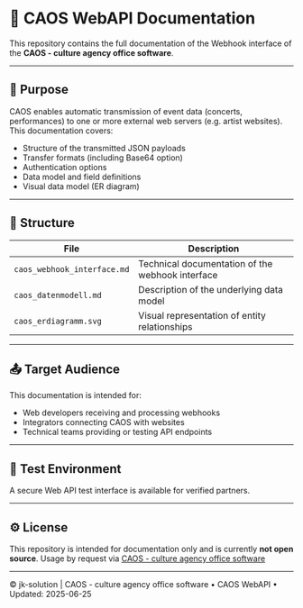 # 📘 CAOS WebAPI Documentation

This repository contains the full documentation of the Webhook interface of the **CAOS - culture agency office software**.

---

## 🔗 Purpose

CAOS enables automatic transmission of event data (concerts, performances) to one or more external web servers (e.g. artist websites). This documentation covers:

- Structure of the transmitted JSON payloads
- Transfer formats (including Base64 option)
- Authentication options
- Data model and field definitions
- Visual data model (ER diagram)

---

## 📂 Structure

| File                          | Description                                             |
|-------------------------------|---------------------------------------------------------|
| `caos_webhook_interface.md`   | Technical documentation of the webhook interface       |
| `caos_datenmodell.md`         | Description of the underlying data model               |
| `caos_erdiagramm.svg`         | Visual representation of entity relationships          |

---

## 📤 Target Audience

This documentation is intended for:

- Web developers receiving and processing webhooks
- Integrators connecting CAOS with websites
- Technical teams providing or testing API endpoints

---

## 🧪 Test Environment

A secure Web API test interface is available for verified partners.

---

## ⚙️ License

This repository is intended for documentation only and is currently **not open source**. Usage by request via [CAOS - culture agency office software](https://www.caos-software.de)

---

© jk-solution | CAOS - culture agency office software • CAOS WebAPI • Updated: 2025-06-25

